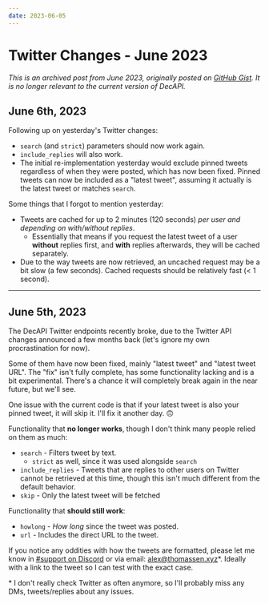 ```yaml
---
date: 2023-06-05
---
```


# Twitter Changes - June 2023

_This is an archived post from June 2023, originally posted on [GitHub Gist](https://gist.github.com/Decicus/dac2f0212b5243cb7f4c0506cd0deea7). It is no longer relevant to the current version of DecAPI._

## June 6th, 2023

Following up on yesterday's Twitter changes:

- `search` (and `strict`) parameters should now work again.
- `include_replies` will also work.
- The initial re-implementation yesterday would exclude pinned tweets regardless of when they were posted, which has now been fixed. Pinned tweets can now be included as a "latest tweet", assuming it actually is the latest tweet or matches `search`.

Some things that I forgot to mention yesterday:
- Tweets are cached for up to 2 minutes (120 seconds) _per user and depending on with/without replies_.
    - Essentially that means if you request the latest tweet of a user **without** replies first, and **with** replies afterwards, they will be cached separately.
- Due to the way tweets are now retrieved, an uncached request may be a bit slow (a few seconds). Cached requests should be relatively fast (< 1 second).

--- 

## June 5th, 2023

The DecAPI Twitter endpoints recently broke, due to the Twitter API changes announced a few months back (let's ignore my own procrastination for now).

Some of them have now been fixed, mainly "latest tweet" and "latest tweet URL". The "fix" isn't fully complete, has some functionality lacking and is a bit experimental. There's a chance it will completely break again in the near future, but we'll see.

One issue with the current code is that if your latest tweet is also your pinned tweet, it will skip it. I'll fix it another day. 🙃

Functionality that **no longer works**, though I don't think many people relied on them as much:
- `search` - Filters tweet by text.
    - `strict` as well, since it was used alongside `search`
- `include_replies` - Tweets that are replies to other users on Twitter cannot be retrieved at this time, though this isn't much different from the default behavior.
- `skip` - Only the latest tweet will be fetched

Functionality that **should still work**:
- `howlong` - _How long_ since the tweet was posted.
- `url` - Includes the direct URL to the tweet.

If you notice any oddities with how the tweets are formatted, please let me know in [#support on Discord](https://decapi.link/discord) or via email: [alex@thomassen.xyz](mailto:alex@thomassen.xyz)\*. Ideally with a link to the tweet so I can test with the exact case.

\* I don't really check Twitter as often anymore, so I'll probably miss any DMs, tweets/replies about any issues.